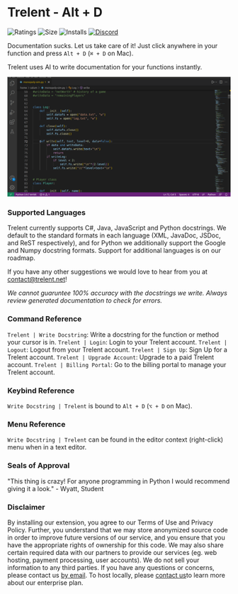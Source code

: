 # Trelent - Alt + D
![Ratings](https://img.shields.io/visual-studio-marketplace/r/Trelent.trelent)
![Size](https://img.shields.io/github/languages/code-size/Trelent/Trelent-VSCode-Extension)
![Installs](https://img.shields.io/visual-studio-marketplace/i/Trelent.trelent)
[![Discord](https://img.shields.io/discord/832745466747420682?label=discord)](https://discord.gg/3gWUdP8EeC)

Documentation sucks. Let us take care of it! Just click anywhere in your function and press `Alt + D` (`⌘ + D` on Mac).

Trelent uses AI to write documentation for your functions instantly.

![Trelent writing an example docstring](images/trelent-example.gif)

### Supported Languages
Trelent currently supports C#, Java, JavaScript and Python docstrings. We default to the standard formats in each language (XML, JavaDoc, JSDoc, and ReST respectively), and for Python we additionally support the Google and Numpy docstring formats. Support for additional languages is on our roadmap.

If you have any other suggestions we would love to hear from you at [contact@trelent.net](mailto:contact@trelent.net)!

*We cannot guaruntee 100% accuracy with the docstrings we write. Always review generated documentation to check for errors.*

### Command Reference
`Trelent | Write Docstring`: Write a docstring for the function or method your cursor is in.
`Trelent | Login`: Login to your Trelent account.
`Trelent | Logout`: Logout from your Trelent account.
`Trelent | Sign Up`: Sign Up for a Trelent account.
`Trelent | Upgrade Account`: Upgrade to a paid Trelent account.
`Trelent | Billing Portal`: Go to the billing portal to manage your Trelent account.

### Keybind Reference
`Write Docstring | Trelent` is bound to `Alt + D` (`⌥ + D` on Mac).

### Menu Reference
`Write Docstring | Trelent` can be found in the editor context (right-click) menu when in a text editor.

### Seals of Approval
"This thing is crazy! For anyone programming in Python I would recommend giving it a look." - Wyatt, Student

### Disclaimer
By installing our extension, you agree to our Terms of Use and Privacy Policy. Further, you understand that we may store anonymized source code in order to improve future versions of our service, and you ensure that you have the appropriate rights of ownership for this code. We may also share certain required data with our partners to provide our services (eg. web hosting, payment processing, user accounts). We do not sell your information to any third parties. If you have any questions or concerns, please contact us [by email](mailto:contact@trelent.net). To host locally, please [contact us](mailto:contact@trelent.net)to learn more about our enterprise plan.